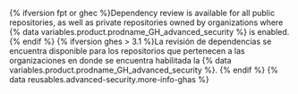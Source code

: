 {% ifversion fpt or ghec %}Dependency review is available for all public repositories, as well as private repositories owned by organizations where {% data variables.product.prodname_GH_advanced_security %} is enabled.{% endif %}
{% ifversion ghes > 3.1 %}La revisión de dependencias se encuentra disponible para los repositorios que pertenecen a las organizaciones en donde se encuentra habilitada la {% data variables.product.prodname_GH_advanced_security %}.
{% endif %} {% data reusables.advanced-security.more-info-ghas %}
